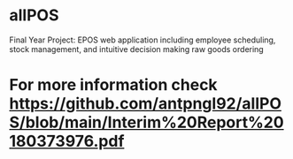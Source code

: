 # allPOS
Final Year Project: EPOS web application including employee scheduling, stock management, and intuitive decision making raw goods ordering

# For more information check https://github.com/antpngl92/allPOS/blob/main/Interim%20Report%20180373976.pdf
